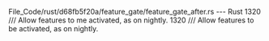 File_Code/rust/d68fb5f20a/feature_gate/feature_gate_after.rs --- Rust
1320     /// Allow features to me activated, as on nightly.                                                                                                  1320     /// Allow features to be activated, as on nightly.


